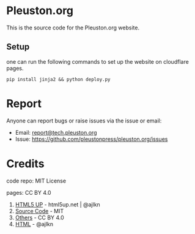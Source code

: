 # Pleuston.org

This is the source code for the Pleuston.org website.

## Setup

one can run the following commands to set up the website on cloudflare pages.

```
pip install jinja2 && python deploy.py
```

# Report

Anyone can report bugs or raise issues via the issue or email:
- Email: <report@tech.pleuston.org>
- Issue: https://github.com/pleustonpress/pleuston.org/issues

# Credits

code repo: MIT License

pages: CC BY 4.0

1. [HTML5 UP](https://html5up.net/) - html5up.net | @ajlkn
2. [Source Code](https://github.com/pleustonpress/pleuston.org/blob/main/licenses/content.txt) - MIT
3. [Others](https://github.com/pleustonpress/pleuston.org/blob/main/licenses/content.txt) - CC BY 4.0
4. [HTML](https://github.com/pleustonpress/pleuston.org/blob/main/licenses/website.txt) - @ajlkn